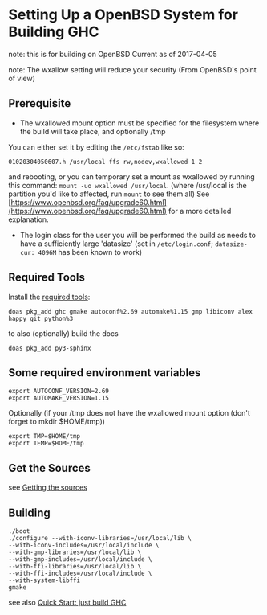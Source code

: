 # Setting Up a OpenBSD System for Building GHC


note: this is for building on OpenBSD Current as of 2017-04-05

note: The wxallow setting will reduce your security (From OpenBSD's point of view)

## Prerequisite

- The wxallowed mount option must be specified for the filesystem where the build will take place, and optionally /tmp 


You can either set it by editing the `/etc/fstab` like so: 

```
01020304050607.h /usr/local ffs rw,nodev,wxallowed 1 2 
```


and rebooting, or you can temporary set a mount as wxallowed by running this command: `mount -uo wxallowed /usr/local`. (where /usr/local is the partition you'd like to affected, run `mount` to see them all)
See [https://www.openbsd.org/faq/upgrade60.html](https://www.openbsd.org/faq/upgrade60.html) for a more detailed explanation.

- The login class for the user you will be performed the build as needs to have a sufficiently large 'datasize' (set in `/etc/login.conf`; `datasize-cur: 4096M` has been known to work)

## Required Tools


Install the [required tools](https://gitlab.haskell.org/trac/ghc/wiki/Building/Preparation/Tools):

```
doas pkg_add ghc gmake autoconf%2.69 automake%1.15 gmp libiconv alex happy git python%3
```


to also (optionally) build the docs

```wiki
doas pkg_add py3-sphinx
```

## Some required environment variables

```wiki
export AUTOCONF_VERSION=2.69
export AUTOMAKE_VERSION=1.15
```


Optionally (if your /tmp does not have the wxallowed mount option (don't forget to mkdir $HOME/tmp))

```wiki
export TMP=$HOME/tmp
export TEMP=$HOME/tmp
```

## Get the Sources


see [Getting the sources](building/getting-the-sources)

## Building

```wiki
./boot
./configure --with-iconv-libraries=/usr/local/lib \
--with-iconv-includes=/usr/local/include \
--with-gmp-libraries=/usr/local/lib \
--with-gmp-includes=/usr/local/include \
--with-ffi-libraries=/usr/local/lib \
--with-ffi-includes=/usr/local/include \
--with-system-libffi
gmake
```


see also [Quick Start: just build GHC](building/quick-start)


